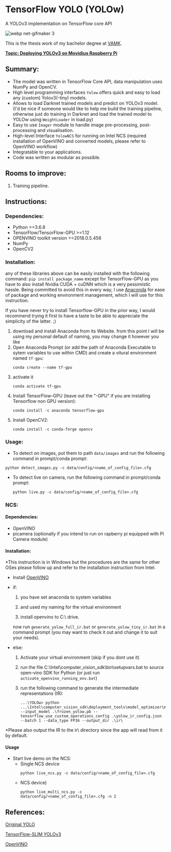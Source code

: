 # TensorFlow YOLO (YOLOw)
A YOLOv3 implementation on TensorFlow core API

![webp net-gifmaker 3](https://user-images.githubusercontent.com/18170028/52903429-d9288180-3225-11e9-8249-ed435b234931.gif)

This is the thesis work of my bachelor degree at [VAMK](http://www.puv.fi/en/ "VAMK's Homepage").

**[Topic: Deploying YOLOv3 on Movidius Raspberry Pi](http://urn.fi/URN:NBN:fi:amk-2019103120519)**
## Summary:
* The model was written in TensorFlow Core API, data manipulation uses NumPy and OpenCV.
* High level programming interfaces `Yolow` offers quick and easy to load any (custom) Yolov3(-tiny) models.
* Allows to load Darknet trained models and predict on YOLOv3 model. (I'd be nice if someone would like to help me build the training pipeline, otherwise just do training in Darknet and load the trained model to YOLOw using `WeightLoader` in load.py)
* Easy to use `Imager` module to  handle image pre-processing, post-processing and visualisation.
* High-level Interface `YolowNCS` for running on Intel NCS (required installation of OpenVINO and converted models, please refer to OpenVINO workflow)
* Integratable to your applications.
* Code was written as modular as possible.


## Rooms to improve:
1. Training pipeline.

## Instructions:

### Dependencies:
- Python >=3.6.8
- TensorFlow/TensorFlow-GPU >=1.12
- OPENVINO toolkit version >=2018.0.5.456
- NumPy
- OpenCV2

### Installation:
any of these libraries above can be easily installed with the following command: `pip install package_name` except for TensorFlow-GPU as you have to also install Nvidia CUDA + cuDNN which is a very pessimistic hassle. Being committed to avoid this in every way, I use [Anaconda](https://www.anaconda.com/ "Anaconda Homepage") for ease of package and working environment management, which I will use for this instruction.

If you have never try to install Tensorflow-GPU in the prior way, I would recommend trying it first to have a taste to be able to appreciate the simplicity of the latter. ;)

1. download and install Anaconda from its Website.
   from this point I will be using my personal default of naming, you may change it however you like
2. Open Anaconda Prompt (or add the path of Anaconda Executable to sytem variables to use within CMD) and create a vitural environment named `tf-gpu`:
      ```
      conda create --name tf-gpu
      ```
3. activate it
      ```
      conda activate tf-gpu
      ```
4. Install TensorFlow-GPU (leave out the "-GPU" if you are installing Tensorflow non GPU version):
      ```
      conda install -c anaconda tensorflow-gpu
      ```
5. Install OpenCV2:
      ```
      conda install -c conda-forge opencv
      ```

### Usage:
* To detect on images, put them to path `data/images` and run the following command in prompt/conda prompt:
```
python detect_images.py -c data/config/<name_of_config_file>.cfg
```
* To detect live on camera, run the following command in prompt/conda prompt:
    ```
    python live.py -c data/config/<name_of_config_file>.cfg
    ```
### NCS:

#### Dependencies:
- OpenVINO
- picamera (optionally if you intend to run on rapberry pi equipped with Pi Camera module)
#### Installation:
*This instruction is in Windows but the procedures are the same for other OSes please follow up and refer to the installation instruction from Intel.
- Install [OpenVINO](https://software.intel.com/en-us/openvino-toolkit)
- if:

     1. you have set anaconda to system variables

     2. and used my naming for the virtual environment

     3. install openvino to C:\ drive.

  now run `generate_yolow_full_ir.bat` or `generate_yolow_tiny_ir.bat` in a command prompt (you may want to check it out and change it to suit your needs).

- else:

     1. Activate your virtual environment (skip if you dont use it)

     2. run the file C:\Intel\computer_vision_sdk\bin\setupvars.bat to source open-vino SDK for Python (or just run `activate_openvino_running_env.bat`)

     3. run the following command to generate the intermediate representations (IR):
         ```
         ...\YOLOw> python ...\Intel\computer_vision_sdk\deployment_tools\model_optimizer\mo_tf.py --input_model .\frozen_yolow.pb --tensorflow_use_custom_operations_config .\yolow_ir_config.json --batch 1 --data_type FP16 --output_dir .\ir\
         ```
 *Please also output the IR to the ir\ directory since the app will read from it by default.
#### Usage
- Start live demo on the NCS: 
  * Single NCS device
    ```
    python live_ncs.py -c data/config/<name_of_config_file>.cfg
    ```
  * NCS device)
    ```
    python live_multi_ncs.py -c data/config/<name_of_config_file>.cfg -n 2
    ```
## References:
[Original YOLO](https://github.com/pjreddie/darknet/wiki/YOLO:-Real-Time-Object-Detection)

[TensorFlow-SLIM YOLOv3](https://github.com/mystic123/tensorflow-yolo-v3)

[OpenVINO](https://software.intel.com/en-us/articles/OpenVINO-ModelOptimizer)
